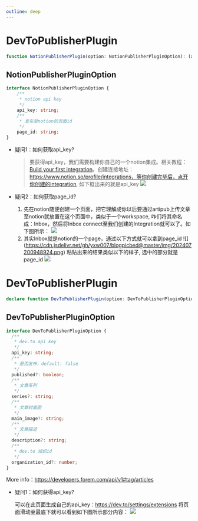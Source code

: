 ```yaml
---
outline: deep
---
```



# DevToPublisherPlugin

```ts
function NotionPublisherPlugin(option: NotionPublisherPluginOption): (articleTitle: string, visit: TVisitor, toMarkdown: ToMarkdown) => Promise<PublishResult>
```

## NotionPublisherPluginOption

```ts
interface NotionPublisherPluginOption {
    /**
     * notion api key
     */
    api_key: string;
    /**
     * 发布至notion的页面id
     */
    page_id: string;
}
```

- 疑问1：如何获取api_key?

  > 要获得api_key，我们需要构建你自己的一个notion集成。相关教程：[Build your first integration](https://developers.notion.com/docs/create-a-notion-integration)。创建连接地址：https://www.notion.so/profile/integrations，等你创建完毕后，点开你创建的integration, 如下框出来的就是api_key
  ![](https://cdn.jsdelivr.net/gh/yxw007/BlogPicBed@master/img/202407200927324.png)

- 疑问2：如何获取page_id?
  1. 先在notion随便创建一个页面，把它理解成你以后要通过artipub上传文章至notion就放置在这个页面中，类似于一个workspace, 咋们将其命名成：Inbox，然后将Inbox connect至我们创建的Integration就可以了。如下图所示：
  ![](https://cdn.jsdelivr.net/gh/yxw007/BlogPicBed@master/img/202407200933939.png)
  2. 其实Inbox就是notion的一个page，通过以下方式就可以拿到page_id
    ![] (https://cdn.jsdelivr.net/gh/yxw007/blogpicbed@master/img/202407200948924.png)
    粘贴出来的结果类似以下的样子, 选中的部分就是page_id
    ![](https://cdn.jsdelivr.net/gh/yxw007/blogpicbed@master/img/202407200949155.png)

# DevToPublisherPlugin

```ts
declare function DevToPublisherPlugin(option: DevToPublisherPluginOption): (articleTitle: string, _visit: TVisitor, _toMarkdown: ToMarkdown) => Promise<PublishResult>;
```

## DevToPublisherPluginOption

```ts
interface DevToPublisherPluginOption {
  /**
   * dev.to api key
   */
  api_key: string;
  /**
   * 是否发布，default: false
   */
  published?: boolean;
  /**
   * 文章系列
   */
  series?: string;
  /**
   * 文章封面图
   */
  main_image?: string;
  /**
   * 文章描述
   */
  description?: string;
  /**
   * dev.to 组织id
   */
  organization_id?: number;
}
```

More info：https://developers.forem.com/api/v1#tag/articles

- 疑问1：如何获得api_key?
  
  可以在此页面生成自己的api_key：https://dev.to/settings/extensions 将页面滑动至最底下就可以看到如下图所示部分内容：
  ![](https://cdn.jsdelivr.net/gh/yxw007/BlogPicBed@master/img/202407200945604.png)
